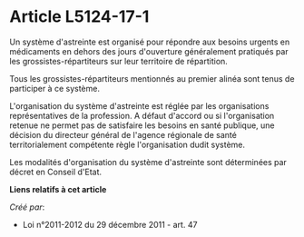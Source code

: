 # Article L5124-17-1

Un système d'astreinte est organisé pour répondre aux besoins urgents en médicaments en dehors des jours d'ouverture
généralement pratiqués par les grossistes-répartiteurs sur leur territoire de répartition.

Tous les grossistes-répartiteurs mentionnés au premier alinéa sont tenus de participer à ce système.

L'organisation du système d'astreinte est réglée par les organisations représentatives de la profession. A défaut d'accord ou
si l'organisation retenue ne permet pas de satisfaire les besoins en santé publique, une décision du directeur général de
l'agence régionale de santé territorialement compétente règle l'organisation dudit système.

Les modalités d'organisation du système d'astreinte sont déterminées par décret en Conseil d'Etat.

**Liens relatifs à cet article**

_Créé par_:

  - Loi n°2011-2012 du 29 décembre 2011 - art. 47
